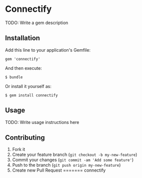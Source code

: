 # Connectify

TODO: Write a gem description

## Installation

Add this line to your application's Gemfile:

    gem 'connectify'

And then execute:

    $ bundle

Or install it yourself as:

    $ gem install connectify

## Usage

TODO: Write usage instructions here

## Contributing

1. Fork it
2. Create your feature branch (`git checkout -b my-new-feature`)
3. Commit your changes (`git commit -am 'Add some feature'`)
4. Push to the branch (`git push origin my-new-feature`)
5. Create new Pull Request
=======
connectify

